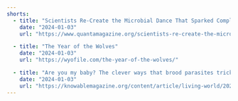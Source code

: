 ```yaml
---
shorts:
  - title: "Scientists Re-Create the Microbial Dance That Sparked Complex Life"
    date: "2024-01-03"
    url: "https://www.quantamagazine.org/scientists-re-create-the-microbial-dance-that-sparked-complex-life-20250102/"

  - title: "The Year of the Wolves"
    date: "2024-01-03"
    url: "https://wyofile.com/the-year-of-the-wolves/"

  - title: "Are you my baby? The clever ways that brood parasites trick other birds"
    date: "2024-01-03"
    url: "https://knowablemagazine.org/content/article/living-world/2024/the-clever-ways-that-brood-parasites-trick-other-birds"
---
```

